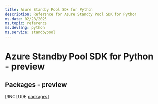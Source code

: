 ```yaml
---
title: Azure Standby Pool SDK for Python
description: Reference for Azure Standby Pool SDK for Python
ms.date: 02/28/2025
ms.topic: reference
ms.devlang: python
ms.service: standbypool
---
```

# Azure Standby Pool SDK for Python - preview
## Packages - preview
[!INCLUDE [packages](standby-pool-index.md)]
